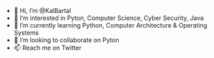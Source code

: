- 👋 Hi, I’m @KalBartal
- 👀 I’m interested in Pyton, Computer Science, Cyber Security, Java
- 🌱 I’m currently learning Python, Computer Architecture & Operating Systems
- 💞️ I’m looking to collaborate on Pyton
- 📫 Reach me on Twitter

<!---
KalBartal/KalBartal is a ✨ special ✨ repository because its `README.md` (this file) appears on your GitHub profile.
You can click the Preview link to take a look at your changes.
--->
